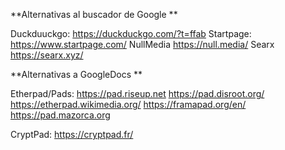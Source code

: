 **Alternativas al buscador de Google ** 

Duckduuckgo: https://duckduckgo.com/?t=ffab
Startpage: https://www.startpage.com/
NullMedia   https://null.media/
Searx    https://searx.xyz/


**Alternativas a GoogleDocs **

Etherpad/Pads:
    https://pad.riseup.net
    https://pad.disroot.org/
    https://etherpad.wikimedia.org/
    https://framapad.org/en/
    https://pad.mazorca.org
   
 CryptPad:
    https://cryptpad.fr/
